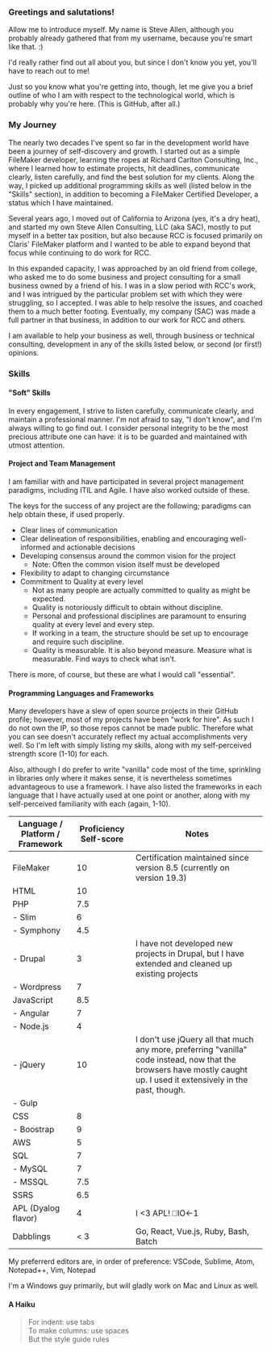 ### Greetings and salutations!

Allow me to introduce myself.  My name is Steve Allen, although you probably already gathered that from my username, because you're smart like that. :)

I'd really rather find out all about you, but since I don't know you yet, you'll have to reach out to me!

Just so you know what you're getting into, though, let me give you a brief outline of who I am with respect to the technological world, which is probably why you're here.  (This is GitHub, after all.)

### My Journey

The nearly two decades I've spent so far in the development world have been a journey of self-discovery and growth.  I started out as a simple FileMaker developer, learning the ropes at Richard Carlton Consulting, Inc., where I learned how to estimate projects, hit deadlines, communicate clearly, listen carefully, and find the best solution for my clients.  Along the way, I picked up additional programming skills as well (listed below in the "Skills" section), in addition to becoming a FileMaker Certified Developer, a status which I have maintained.

Several years ago, I moved out of California to Arizona (yes, it's a dry heat), and started my own Steve Allen Consulting, LLC (aka SAC), mostly to put myself in a better tax position, but also because RCC is focused primarily on Claris' FileMaker platform and I wanted to be able to expand beyond that focus while continuing to do work for RCC.

In this expanded capacity, I was approached by an old friend from college, who asked me to do some business and project consulting for a small business owned by a friend of his.  I was in a slow period with RCC's work, and I was intrigued by the particular problem set with which they were struggling, so I accepted.  I was able to help resolve the issues, and coached them to a much better footing.  Eventually, my company (SAC) was made a full partner in that business, in addition to our work for RCC and others.

I am available to help your business as well, through business or technical consulting, development in any of the skills listed below, or second (or first!) opinions.

### Skills

#### "Soft" Skills

In every engagement, I strive to listen carefully, communicate clearly, and maintain a professional manner.  I'm not afraid to say, "I don't know", and I'm always willing to go find out.  I consider personal integrity to be the most precious attribute one can have: it is to be guarded and maintained with utmost attention.

#### Project and Team Management

I am familiar with and have participated in several project management paradigms, including ITIL and Agile.  I have also worked outside of these.

The keys for the success of any project are the following; paradigms can help obtain these, if used properly.

 - Clear lines of communication
 - Clear delineation of responsibilities, enabling and encouraging well-informed and actionable decisions
 - Developing consensus around the common vision for the project
    - Note: Often the common vision itself must be developed
 - Flexibility to adapt to changing circumstance
 - Commitment to Quality at every level
    - Not as many people are actually committed to quality as might be expected.
    - Quality is notoriously difficult to obtain without discipline.
    - Personal and professional disciplines are paramount to ensuring quality at every level and every step.
    - If working in a team, the structure should be set up to encourage and require such discipline.
    - Quality is measurable.  It is also beyond measure.  Measure what is measurable.  Find ways to check what isn't.

There is more, of course, but these are what I would call "essential".

#### Programming Languages and Frameworks

Many developers have a slew of open source projects in their GitHub profile; however, most of my projects have been "work for hire".  As such I do not own the IP, so those repos cannot be made public.  Therefore what you can see doesn't accurately reflect my actual accomplishments very well.  So I'm left with simply listing my skills, along with my self-perceived strength score (1-10) for each.

Also, although I do prefer to write "vanilla" code most of the time, sprinkling in libraries only where it makes sense, it is nevertheless sometimes advantageous to use a framework.  I have also listed the frameworks in each language that I have actually used at one point or another, along with my self-perceived familiarity with each (again, 1-10).

| Language / Platform / Framework | Proficiency Self-score | Notes |
| -------- | ---------- | - |
| FileMaker | 10 | Certification maintained since version 8.5 (currently on version 19.3) |
| HTML | 10 | |
| PHP | 7.5 | |
|    - Slim | 6 | |
|    - Symphony | 4.5 | |
|    - Drupal | 3 | I have not developed new projects in Drupal, but I have extended and cleaned up existing projects |
|    - Wordpress | 7 | |
| JavaScript | 8.5 | |
|    - Angular | 7 | |
|    - Node.js | 4 | |
|    - jQuery | 10 | I don't use jQuery all that much any more, preferring "vanilla" code instead, now that the browsers have mostly caught up.  I used it extensively in the past, though. |
|    - Gulp
| CSS | 8 | |
|    - Boostrap | 9 | |
| AWS | 5 | |
| SQL | 7 | |
|    - MySQL | 7 | |
|    - MSSQL | 7.5 | |
| SSRS | 6.5 | |
| APL (Dyalog flavor) | 4 | I <3 APL! ⎕IO←1 |
| Dabblings | < 3 | Go, React, Vue.js, Ruby, Bash, Batch |

My preferrerd editors are, in order of preference: VSCode, Sublime, Atom, Notepad++, Vim, Notepad

I'm a Windows guy primarily, but will gladly work on Mac and Linux as well.

#### A Haiku

  > For indent: use tabs<br>
  > To make columns: use spaces<br>
  > But the style guide rules

